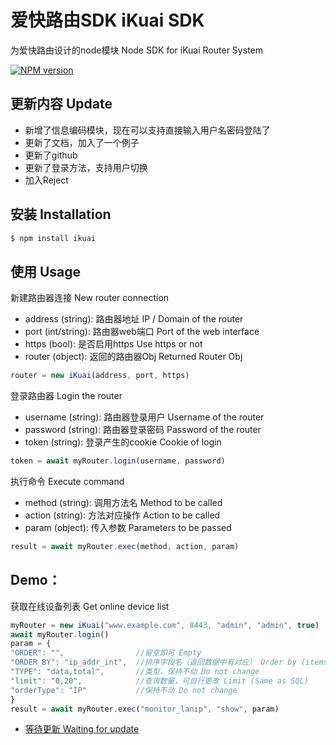 # 爱快路由SDK iKuai SDK
为爱快路由设计的node模块
Node SDK for iKuai Router System

[![NPM version][npm-image]][npm-url]

[npm-image]: https://img.shields.io/npm/v/ikuai.svg?style=flat-square
[npm-url]: https://npmjs.org/package/ikuai

## 更新内容 Update
  * 新增了信息编码模块，现在可以支持直接输入用户名密码登陆了
  * 更新了文档，加入了一个例子
  * 更新了github
  * 更新了登录方法，支持用户切换
  * 加入Reject
## 安装 Installation
```bash
$ npm install ikuai
```


## 使用 Usage

  新建路由器连接 New router connection
  * address (string): 路由器地址 IP / Domain of the router
  * port (int/string): 路由器web端口 Port of the web interface
  * https (bool): 是否启用https Use https or not
  * router (object): 返回的路由器Obj Returned Router Obj
```js
router = new iKuai(address, port, https)
```

  登录路由器 Login the router
  * username (string): 路由器登录用户 Username of the router
  * password (string): 路由器登录密码 Password of the router
  * token (string): 登录产生的cookie  Cookie of login
```js
token = await myRouter.login(username, password)
```

  执行命令 Execute command
  * method (string): 调用方法名 Method to be called
  * action (string): 方法对应操作 Action to be called
  * param (object): 传入参数 Parameters to be passed
```js
result = await myRouter.exec(method, action, param)
```

## Demo：
   获取在线设备列表 Get online device list
```js
myRouter = new iKuai("www.example.com", 8443, "admin", "admin", true)
await myRouter.login()
param = {
"ORDER": "",				//留空即可 Empty
"ORDER_BY": "ip_addr_int",	//排序字段名（返回数据中有对应） Order by (items in return data)
"TYPE": "data,total",		//类型，保持不动 Do not change
"limit": "0,20",			//查询数量，可自行更改 Limit (Same as SQL)
"orderType": "IP"			//保持不动 Do not change
}
result = await myRouter.exec("monitor_lanip", "show", param)
```
- [等待更新 Waiting for update](https://www.ltgzs.top)
